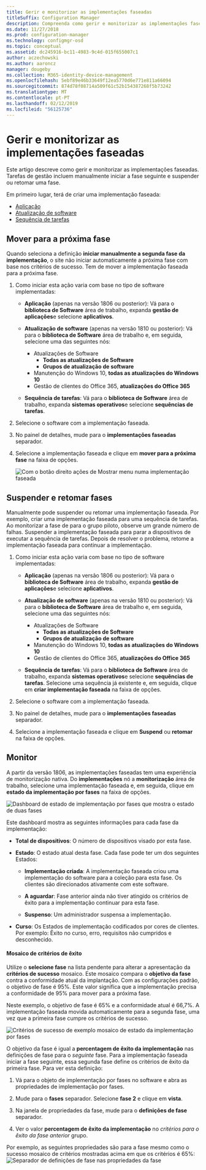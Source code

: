 ```yaml
---
title: Gerir e monitorizar as implementações faseadas
titleSuffix: Configuration Manager
description: Compreenda como gerir e monitorizar as implementações faseadas de software no Configuration Manager.
ms.date: 11/27/2018
ms.prod: configuration-manager
ms.technology: configmgr-osd
ms.topic: conceptual
ms.assetid: dc245916-bc11-4983-9c4d-015f655007c1
author: aczechowski
ms.author: aaroncz
manager: dougeby
ms.collection: M365-identity-device-management
ms.openlocfilehash: 5ebf89e46b33649f12ea5770d6e771e811a66094
ms.sourcegitcommit: 874d78f08714a509f61c52b154387268f5b73242
ms.translationtype: MT
ms.contentlocale: pt-PT
ms.lasthandoff: 02/12/2019
ms.locfileid: "56125736"
---
```

# <a name="manage-and-monitor-phased-deployments"></a>Gerir e monitorizar as implementações faseadas

Este artigo descreve como gerir e monitorizar as implementações faseadas. Tarefas de gestão incluem manualmente iniciar a fase seguinte e suspender ou retomar uma fase. 

Em primeiro lugar, terá de criar uma implementação faseada: 
- [Aplicação](/sccm/osd/deploy-use/create-phased-deployment-for-task-sequence?toc=/sccm/apps/toc.json&bc=/sccm/apps/breadcrumb/toc.json)  
- [Atualização de software](/sccm/osd/deploy-use/create-phased-deployment-for-task-sequence?toc=/sccm/sum/toc.json&bc=/sccm/sum/breadcrumb/toc.json)  
- [Sequência de tarefas](/sccm/osd/deploy-use/create-phased-deployment-for-task-sequence)  



## <a name="bkmk_move"></a> Mover para a próxima fase

Quando seleciona a definição **iniciar manualmente a segunda fase da implementação**, o site não iniciar automaticamente a próxima fase com base nos critérios de sucesso. Tem de mover a implementação faseada para a próxima fase.  

1. Como iniciar esta ação varia com base no tipo de software implementadas:  

    - **Aplicação** (apenas na versão 1806 ou posterior): Vá para o **biblioteca de Software** área de trabalho, expanda **gestão de aplicações**e selecione **aplicativos**.   

    - **Atualização de software** (apenas na versão 1810 ou posterior): Vá para o **biblioteca de Software** área de trabalho e, em seguida, selecione uma das seguintes nós:    
        - Atualizações de Software  
            - **Todas as atualizações de Software**  
            - **Grupos de atualização de software**   
        - Manutenção do Windows 10, **todas as atualizações do Windows 10**  
        - Gestão de clientes do Office 365, **atualizações do Office 365**  

    - **Sequência de tarefas**: Vá para o **biblioteca de Software** área de trabalho, expanda **sistemas operativos**e selecione **sequências de tarefas**.   

2. Selecione o software com a implementação faseada.  

3. No painel de detalhes, mude para o **implementações faseadas** separador.  

4. Selecione a implementação faseada e clique em **mover para a próxima fase** na faixa de opções.  

    ![Com o botão direito ações de Mostrar menu numa implementação faseada](media/Suspend-phased-deployment.PNG)



## <a name="bkmk_suspend"></a> Suspender e retomar fases 

Manualmente pode suspender ou retomar uma implementação faseada. Por exemplo, criar uma implementação faseada para uma sequência de tarefas. Ao monitorizar a fase de para o grupo piloto, observe um grande número de falhas. Suspender a implementação faseada para parar a dispositivos de executar a sequência de tarefas. Depois de resolver o problema, retome a implementação faseada para continuar a implementação. 

1. Como iniciar esta ação varia com base no tipo de software implementadas:  

    - **Aplicação** (apenas na versão 1806 ou posterior): Vá para o **biblioteca de Software** área de trabalho, expanda **gestão de aplicações**e selecione **aplicativos**.   

    - **Atualização de software** (apenas na versão 1810 ou posterior): Vá para o **biblioteca de Software** área de trabalho e, em seguida, selecione uma das seguintes nós:    
        - Atualizações de Software  
            - **Todas as atualizações de Software**  
            - **Grupos de atualização de software**   
        - Manutenção do Windows 10, **todas as atualizações do Windows 10**  
        - Gestão de clientes do Office 365, **atualizações do Office 365**  

    - **Sequência de tarefas**: Vá para o **biblioteca de Software** área de trabalho, expanda **sistemas operativos**e selecione **sequências de tarefas**. Selecione uma sequência já existente e, em seguida, clique em **criar implementação faseada** na faixa de opções.  

2. Selecione o software com a implementação faseada.  

3. No painel de detalhes, mude para o **implementações faseadas** separador.  

4. Selecione a implementação faseada e clique em **Suspend** ou **retomar** na faixa de opções.  

<!-- Removed for 1806, need to clarify behavior with engineering
When you suspend a phased deployment, it sets the available and deadline times on the active deployments to a future time. When you resume, it generates a new schedule based on when you resume the phased deployment. The new schedule helps to avoid problems if you resume after the original deadline. For example, the initial schedule has the required deadline seven days after the deployment is available. You suspend it on the second day. If you aren't ready to resume it until day eight, you don't want the deployment to be immediately past the deadline. So it generates a new deadline starting from when you resume the phased deployment on day eight. 
-->


## <a name="bkmk_monitor"></a> Monitor
<!--1358577-->

A partir da versão 1806, as implementações faseadas tem uma experiência de monitorização nativa. Do **implementações** nó a **monitorização** área de trabalho, selecione uma implementação faseada e, em seguida, clique em **estado da implementação por fases** na faixa de opções.

![Dashboard de estado de implementação por fases que mostra o estado de duas fases](media/1358577-phased-deployment-status.png)

Este dashboard mostra as seguintes informações para cada fase da implementação:  

- **Total de dispositivos**: O número de dispositivos visado por esta fase.  

- **Estado**: O estado atual desta fase. Cada fase pode ter um dos seguintes Estados:  

    - **Implementação criada**: A implementação faseada criou uma implementação do software para a coleção para esta fase. Os clientes são direcionados ativamente com este software.  

    - **A aguardar**: Fase anterior ainda não tiver atingido os critérios de êxito para a implementação continuar para esta fase.  

    - **Suspenso**: Um administrador suspensa a implementação.  

- **Curso**: Os Estados de implementação codificados por cores de clientes. Por exemplo: Êxito no curso, erro, requisitos não cumpridos e desconhecido. 

#### <a name="success-criteria-tile"></a>Mosaico de critérios de êxito

Utilize o **selecione fase** na lista pendente para alterar a apresentação da **critérios de sucesso** mosaico. Este mosaico compara o **objetivo da fase** contra a conformidade atual da implantação. Com as configurações padrão, o objetivo de fase é 95%. Este valor significa que a implementação precisa a conformidade de 95% para mover para a próxima fase. 

Neste exemplo, o objetivo de fase é 65% e a conformidade atual é 66,7%. A implementação faseada movida automaticamente para a segunda fase, uma vez que a primeira fase cumpre os critérios de sucesso.  

![Critérios de sucesso de exemplo mosaico de estado da implementação por fases](media/pod-status-success-criteria-tile.png)

O objetivo da fase é igual a **percentagem de êxito da implementação** nas definições de fase para o *seguinte* fase. Para a implementação faseada iniciar a fase seguinte, essa segunda fase define os critérios de êxito da primeira fase. Para ver esta definição: 

1. Vá para o objeto de implementação por fases no software e abra as propriedades de implementação por fases.  

2. Mude para o **fases** separador. Selecione **fase 2** e clique em **vista**.  

3. Na janela de propriedades da fase, mude para o **definições de fase** separador.  

4. Ver o valor **percentagem de êxito da implementação** no *critérios para o êxito da fase anterior* grupo.  

Por exemplo, as seguintes propriedades são para a fase mesmo como o sucesso mosaico de critérios mostradas acima em que os critérios é 65%:  
![Separador de definições de fase nas propriedades da fase](media/phase-properties-phase-settings.png)

